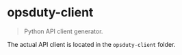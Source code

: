 # opsduty-client

> Python API client generator.

The actual API client is located in the `opsduty-client` folder.
